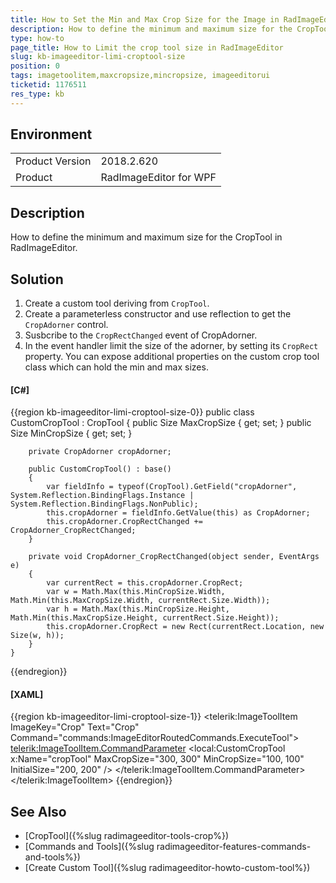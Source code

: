 ```yaml
---
title: How to Set the Min and Max Crop Size for the Image in RadImageEditor
description: How to define the minimum and maximum size for the CropTool.
type: how-to
page_title: How to Limit the crop tool size in RadImageEditor
slug: kb-imageeditor-limi-croptool-size
position: 0
tags: imagetoolitem,maxcropsize,mincropsize, imageeditorui
ticketid: 1176511
res_type: kb
---
```


## Environment
<table>
	<tr>
		<td>Product Version</td>
		<td>2018.2.620</td>
	</tr>
	<tr>
		<td>Product</td>
		<td>RadImageEditor for WPF</td>
	</tr>
</table>

## Description

How to define the minimum and maximum size for the CropTool in RadImageEditor.

## Solution 

1. Create a custom tool deriving from `CropTool`.
2. Create a parameterless constructor and use reflection to get the `CropAdorner` control.
3. Susbcribe to the `CropRectChanged` event of CropAdorner.
4. In the event handler limit the size of the adorner, by setting its `CropRect` property. You can expose additional properties on the custom crop tool class which can hold the min and max sizes.

#### __[C#]__
{{region kb-imageeditor-limi-croptool-size-0}}
	public class CustomCropTool : CropTool
	{
		public Size MaxCropSize { get; set; }
		public Size MinCropSize { get; set; }
	 
		private CropAdorner cropAdorner;
	 
		public CustomCropTool() : base()
		{
			var fieldInfo = typeof(CropTool).GetField("cropAdorner", System.Reflection.BindingFlags.Instance | System.Reflection.BindingFlags.NonPublic);
			this.cropAdorner = fieldInfo.GetValue(this) as CropAdorner;
			this.cropAdorner.CropRectChanged += CropAdorner_CropRectChanged;
		}
	 
		private void CropAdorner_CropRectChanged(object sender, EventArgs e)
		{
			var currentRect = this.cropAdorner.CropRect;
			var w = Math.Max(this.MinCropSize.Width, Math.Min(this.MaxCropSize.Width, currentRect.Size.Width));
			var h = Math.Max(this.MinCropSize.Height, Math.Min(this.MaxCropSize.Height, currentRect.Size.Height));                       
			this.cropAdorner.CropRect = new Rect(currentRect.Location, new Size(w, h));
		}
	}
{{endregion}}

#### __[XAML]__
{{region kb-imageeditor-limi-croptool-size-1}}
	<telerik:ImageToolItem ImageKey="Crop" Text="Crop" Command="commands:ImageEditorRoutedCommands.ExecuteTool">
		<telerik:ImageToolItem.CommandParameter>
			<local:CustomCropTool x:Name="cropTool" MaxCropSize="300, 300" MinCropSize="100, 100" InitialSize="200, 200"   />
		</telerik:ImageToolItem.CommandParameter>
	</telerik:ImageToolItem>
{{endregion}}

## See Also
* [CropTool]({%slug radimageeditor-tools-crop%})
* [Commands and Tools]({%slug radimageeditor-features-commands-and-tools%})
* [Create Custom Tool]({%slug radimageeditor-howto-custom-tool%})
